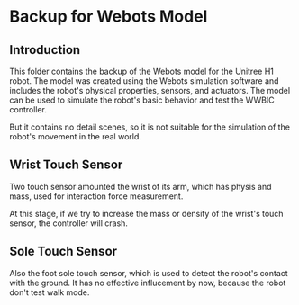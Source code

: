 # Backup for Webots Model
## Introduction
This folder contains the backup of the Webots model for the Unitree H1 robot. The model was created using the Webots simulation software and includes the robot's physical properties, sensors, and actuators. The model can be used to simulate the robot's basic behavior and test the WWBIC controller.

But it contains no detail scenes, so it is not suitable for the simulation of the robot's movement in the real world.

## Wrist Touch Sensor
Two touch sensor amounted the wrist of its arm, which has physis and mass, used for interaction force measurement.

At this stage, if we try to increase the mass or density of the wrist's touch sensor, the controller will crash.

##  Sole Touch Sensor
Also the foot sole touch sensor, which is used to detect the robot's contact with the ground. It has no effective influcement by now, because the robot don't test walk mode.